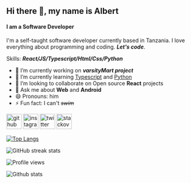 ## Hi there 👋, my name is **Albert**
#### I am a **Software Developer**

I'm a self-taught software developer currently based in Tanzania. I love everything about programming and coding. ***Let's code***.

Skills: ***React/JS/Typescript/Html/Css/Python***

- 🔭 I’m currently working on ***varsityMart project*** 
- 🌱 I’m currently learning [Typescript]() and [Python]() 
- 👯 I’m looking to collaborate on Open source **React** projects 
- 💬 Ask me about **Web** and **Android** 
- 😄 Pronouns: him 
- ⚡ Fun fact: I can't ~~*swim*~~ 


[<img src='https://cdn.jsdelivr.net/npm/simple-icons@3.0.1/icons/github.svg' alt='github' height='40'>](https://github.com/albizzy )  [<img src='https://cdn.jsdelivr.net/npm/simple-icons@3.0.1/icons/instagram.svg' alt='instagram' height='40'>](https://www.instagram.com/iambizzy19/)  [<img src='https://cdn.jsdelivr.net/npm/simple-icons@3.0.1/icons/twitter.svg' alt='twitter' height='40'>](https://twitter.com/iambizzy19)  [<img src='https://cdn.jsdelivr.net/npm/simple-icons@3.0.1/icons/stackoverflow.svg' alt='stackoverflow' height='40'>](https://stackoverflow.com/users/user:15095117)  

[![Top Langs](https://github-readme-stats.vercel.app/api/top-langs/?username=albizzy )](https://github.com/anuraghazra/github-readme-stats)

![GitHub streak stats](https://github-readme-streak-stats.herokuapp.com/?user=albizzy )  

![Profile views](https://gpvc.arturio.dev/albizzy )  

![Github stats](https://github-readme-stats.vercel.app/api?username=albizzy&theme=vue&show_icons=true&count_private=true)
